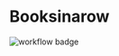 # Booksinarow

![workflow badge](https://github.com/JakesMD/Booksinarow/actions/workflows/main.yml/badge.svg)